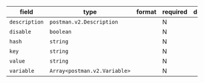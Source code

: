 | field | type | format | required | default | description |
|---|---|---|---|---|---|
| `description` | `postman.v2.Description` |  | N |  |  |
| `disable` | `boolean` |  | N |  |
| `hash` | `string` |  | N |  |
| `key` | `string` |  | N |  |
| `value` | `string` |  | N |  |
| `variable` | `Array<postman.v2.Variable>` |  | N |  |
